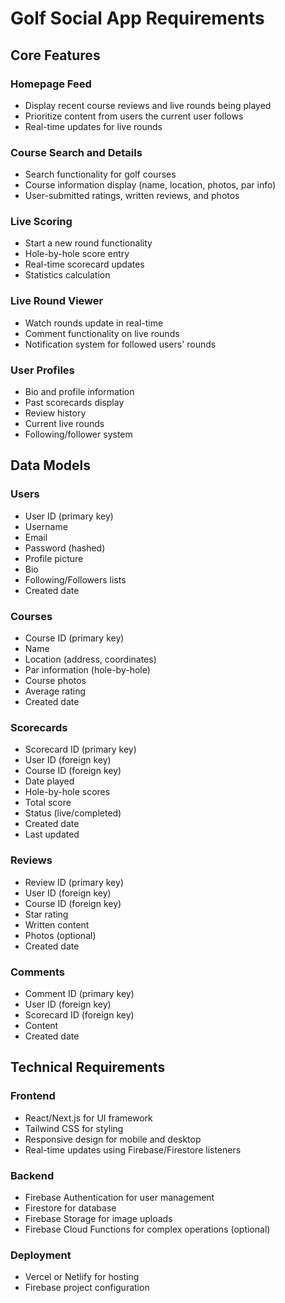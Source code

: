 # Golf Social App Requirements

## Core Features

### Homepage Feed
- Display recent course reviews and live rounds being played
- Prioritize content from users the current user follows
- Real-time updates for live rounds

### Course Search and Details
- Search functionality for golf courses
- Course information display (name, location, photos, par info)
- User-submitted ratings, written reviews, and photos

### Live Scoring
- Start a new round functionality
- Hole-by-hole score entry
- Real-time scorecard updates
- Statistics calculation

### Live Round Viewer
- Watch rounds update in real-time
- Comment functionality on live rounds
- Notification system for followed users' rounds

### User Profiles
- Bio and profile information
- Past scorecards display
- Review history
- Current live rounds
- Following/follower system

## Data Models

### Users
- User ID (primary key)
- Username
- Email
- Password (hashed)
- Profile picture
- Bio
- Following/Followers lists
- Created date

### Courses
- Course ID (primary key)
- Name
- Location (address, coordinates)
- Par information (hole-by-hole)
- Course photos
- Average rating
- Created date

### Scorecards
- Scorecard ID (primary key)
- User ID (foreign key)
- Course ID (foreign key)
- Date played
- Hole-by-hole scores
- Total score
- Status (live/completed)
- Created date
- Last updated

### Reviews
- Review ID (primary key)
- User ID (foreign key)
- Course ID (foreign key)
- Star rating
- Written content
- Photos (optional)
- Created date

### Comments
- Comment ID (primary key)
- User ID (foreign key)
- Scorecard ID (foreign key)
- Content
- Created date

## Technical Requirements

### Frontend
- React/Next.js for UI framework
- Tailwind CSS for styling
- Responsive design for mobile and desktop
- Real-time updates using Firebase/Firestore listeners

### Backend
- Firebase Authentication for user management
- Firestore for database
- Firebase Storage for image uploads
- Firebase Cloud Functions for complex operations (optional)

### Deployment
- Vercel or Netlify for hosting
- Firebase project configuration
